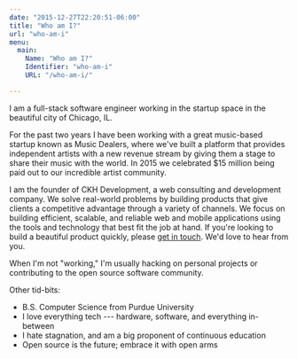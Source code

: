 ```yaml
---
date: "2015-12-27T22:20:51-06:00"
title: "Who am I?"
url: "who-am-i"
menu:
  main:
    Name: "Who am I?"
    Identifier: "who-am-i"
    URL: "/who-am-i/"

---
```


I am a full-stack software engineer working in the startup space in the beautiful city of Chicago, IL.

For the past two years I have been working with a great music-based startup known as Music Dealers, where we've built a platform that provides independent artists with a new revenue stream by giving them a stage to share their music with the world.  In 2015 we celebrated $15 million being paid out to our incredible artist community.

I am the founder of CKH Development, a web consulting and development company.  We solve real-world problems by building products that give clients a competitive advantage through a variety of channels.  We focus on building efficient, scalable, and reliable web and mobile applications using the tools and technology that best fit the job at hand. If you're looking to build a beautiful product quickly, please [get in touch](mailto:hi@ckhdev.io).  We'd love to hear from you.

When I'm not "working," I'm usually hacking on personal projects or contributing to the open source software community.

Other tid-bits:

- B.S. Computer Science from Purdue University
- I love everything tech --- hardware, software, and everything in-between
- I hate stagnation, and am a big proponent of continuous education
- Open source is the future; embrace it with open arms
